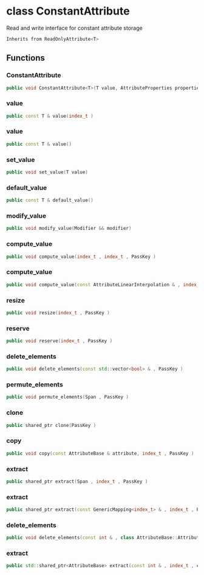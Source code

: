 # class ConstantAttribute


 Read and write interface for constant attribute storage



```cpp
Inherits from ReadOnlyAttribute<T>
```



## Functions

### ConstantAttribute

```cpp
public void ConstantAttribute<T>(T value, AttributeProperties properties, PassKey )
```


### value

```cpp
public const T & value(index_t )
```


### value

```cpp
public const T & value()
```


### set_value

```cpp
public void set_value(T value)
```


### default_value

```cpp
public const T & default_value()
```


### modify_value

```cpp
public void modify_value(Modifier && modifier)
```


### compute_value

```cpp
public void compute_value(index_t , index_t , PassKey )
```


### compute_value

```cpp
public void compute_value(const AttributeLinearInterpolation & , index_t , PassKey )
```


### resize

```cpp
public void resize(index_t , PassKey )
```


### reserve

```cpp
public void reserve(index_t , PassKey )
```


### delete_elements

```cpp
public void delete_elements(const std::vector<bool> & , PassKey )
```


### permute_elements

```cpp
public void permute_elements(Span , PassKey )
```


### clone

```cpp
public shared_ptr clone(PassKey )
```


### copy

```cpp
public void copy(const AttributeBase & attribute, index_t , PassKey )
```


### extract

```cpp
public shared_ptr extract(Span , index_t , PassKey )
```


### extract

```cpp
public shared_ptr extract(const GenericMapping<index_t> & , index_t , PassKey )
```


### delete_elements

```cpp
public void delete_elements(const int & , class AttributeBase::AttributeKey )
```


### extract

```cpp
public std::shared_ptr<AttributeBase> extract(const int & , index_t , class AttributeBase::AttributeKey )
```




